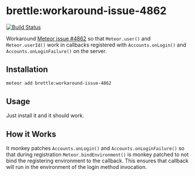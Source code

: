 # brettle:workaround-issue-4862

[![Build Status](https://travis-ci.org/brettle/meteor-accounts-workaround-issue-4862.svg?branch=master)](https://travis-ci.org/brettle/meteor-accounts-workaround-issue-4862)

Workaround [Meteor issue #4862](https://github.com/meteor/meteor/issues/4862) so
that `Meteor.user()` and `Meteor.userId()` work in callbacks registered with
`Accounts.onLogin()` and `Accounts.onLoginFailure()` on the server.

## Installation

```sh
meteor add brettle:workaround-issue-4862
```

## Usage

Just install it and it should work.

## How it Works

It monkey patches `Accounts.onLogin()` and `Accounts.onLoginFailure()` so that
during registration `Meteor.bindEnvironment()` is monkey patched to not bind
the registering environment to the callback. This ensures that callback will run
in the environment of the login method invocation.
